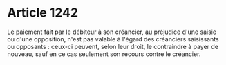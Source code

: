 # Article 1242

Le paiement fait par le débiteur à son créancier, au préjudice d'une saisie ou d'une opposition, n'est pas valable à l'égard des créanciers saisissants ou opposants : ceux-ci peuvent, selon leur droit, le contraindre à payer de nouveau, sauf en ce cas seulement son recours contre le créancier.